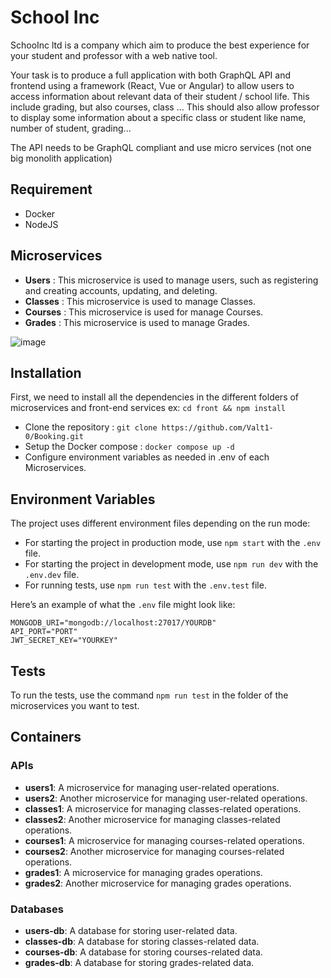 # School Inc

SchooInc ltd is a company which aim to produce the best experience for your student and professor with a web native tool.

Your task is to produce a full application with both GraphQL API and frontend using a framework (React, Vue or Angular) to allow users to access information about relevant data of their student / school life. This include grading, but also courses, class ...
This should also allow professor to display some information about a specific class or student like name, number of student, grading...

The API needs to be GraphQL compliant and use micro services (not one big monolith application)

## Requirement
- Docker
- NodeJS

## Microservices

- **Users** : This microservice is used to manage users, such as registering and creating accounts, updating, and deleting.
- **Classes** : This microservice is used to manage Classes.
- **Courses** : This microservice is used for manage Courses.
- **Grades** : This microservice is used to manage Grades.

![image](https://github.com/MitryDim/SchoolInc_MicroServices/assets/44736220/0e9349bd-3ae7-47db-bf87-09888edb01d7)


## Installation

First, we need to install all the dependencies in the different folders of microservices and front-end services
ex: `cd front && npm install`

- Clone the repository : `git clone https://github.com/Valt1-0/Booking.git`
- Setup the Docker compose : `docker compose up -d`
- Configure environment variables as needed in .env of each Microservices.



## Environment Variables

The project uses different environment files depending on the run mode:

- For starting the project in production mode, use `npm start` with the `.env` file.
- For starting the project in development mode, use `npm run dev` with the `.env.dev` file.
- For running tests, use `npm run test` with the `.env.test` file.

Here’s an example of what the `.env` file might look like:

```env
MONGODB_URI="mongodb://localhost:27017/YOURDB"
API_PORT="PORT"
JWT_SECRET_KEY="YOURKEY"
```

## Tests

To run the tests, use the command `npm run test` in the folder of the microservices you want to test.

## Containers

### APIs

- **users1**: A microservice for managing user-related operations.
- **users2**: Another microservice for managing user-related operations. 
- **classes1**: A microservice for managing classes-related operations. 
- **classes2**: Another microservice for managing classes-related operations. 
- **courses1**: A microservice for managing courses-related operations.
- **courses2**: Another microservice for managing courses-related operations.
- **grades1**: A microservice for managing grades operations.
- **grades2**: Another microservice for managing grades operations.

### Databases

- **users-db**: A database for storing user-related data.
- **classes-db**: A database for storing classes-related data.
- **courses-db**: A database for storing courses-related data.
- **grades-db**: A database for storing grades-related data.

